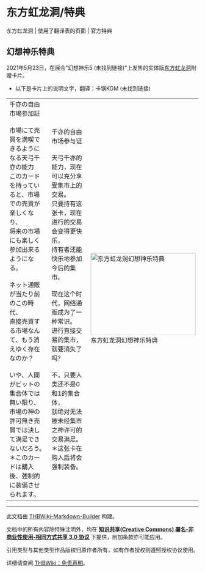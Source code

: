 # 东方虹龙洞/特典

<!-- source html: G:\repos\THBWiki-Markdown-Builder\THBWikiMarkdown\Temp\main\3\3e\ns0%3A%E4%B8%9C%E6%96%B9%E8%99%B9%E9%BE%99%E6%B4%9E%2F%E7%89%B9%E5%85%B8.html -->

东方虹龙洞 | 使用了翻译表的页面 | 官方特典

## 幻想神乐特典
  
2021年5月23日，在展会“幻想神乐5 (未找到链接)”上发售的实体版[东方虹龙洞](./东方虹龙洞.md)附赠卡片。
  

- 以下是卡片上的说明文字，翻译：卡锅KGM (未找到链接)


<table><tbody><tr class="tt-manual-content" id="幻想神乐特典-1" data-pos="&#91;&quot;\u5e7b\u60f3\u795e\u4e50\u7279\u5178&quot;,1&#93;"><td class="tt-jam" lang="ja"><div class="poem">千亦の自由市場参加証<br><br>市場にて売買を満喫できるようになる天弓千亦の能力<br>このカードを持っていると、市場での売買が楽しくなり、<br>将来の市場にも楽しく参加出来るようになる。<br><br>ネット通販が当たり前のこの時代、<br>直接売買する市場なんて、もう消えゆく存在なのか？<br><br>いや、人間がビットの集合体では無い限り、<br>市場の神の許可無き売買では決して満足できないだろう。<br>＊このカードは購入後、強制的に装備させられます。</div></td><td class="tt-zhm" lang="zh"><div class="poem">千亦的自由市场参与证<br><br>天弓千亦的能力，现在可以充分享受集市上的交易。<br>只要持有这张卡，现在进行的交易会变得更快乐，<br>持有者还能快乐地参加今后的集市。<br><br>现在这个时代，网络通贩成为了一种常识。<br>进行直接交易的集市，就要消失了吗？<br><br>不，只要人类还不是0和1的集合体，<br>就绝对无法被未经集市之神许可的交易满足。<br>＊这张卡在购入后将会强制装备。</div></td><td rowspan="1" class="tt-pic" lang="zh"><div class="poem"><a href="./文件-东方虹龙洞幻想神乐特典.jpg.md" class="image" title="东方虹龙洞幻想神乐特典"><img alt="东方虹龙洞幻想神乐特典" src="https://upload.thwiki.cc/thumb/c/cc/%E4%B8%9C%E6%96%B9%E8%99%B9%E9%BE%99%E6%B4%9E%E5%B9%BB%E6%83%B3%E7%A5%9E%E4%B9%90%E7%89%B9%E5%85%B8.jpg/275px-%E4%B8%9C%E6%96%B9%E8%99%B9%E9%BE%99%E6%B4%9E%E5%B9%BB%E6%83%B3%E7%A5%9E%E4%B9%90%E7%89%B9%E5%85%B8.jpg" decoding="async" loading="lazy" width="275" height="215" srcset="https://upload.thwiki.cc/thumb/c/cc/%E4%B8%9C%E6%96%B9%E8%99%B9%E9%BE%99%E6%B4%9E%E5%B9%BB%E6%83%B3%E7%A5%9E%E4%B9%90%E7%89%B9%E5%85%B8.jpg/413px-%E4%B8%9C%E6%96%B9%E8%99%B9%E9%BE%99%E6%B4%9E%E5%B9%BB%E6%83%B3%E7%A5%9E%E4%B9%90%E7%89%B9%E5%85%B8.jpg 1.5x, https://upload.thwiki.cc/thumb/c/cc/%E4%B8%9C%E6%96%B9%E8%99%B9%E9%BE%99%E6%B4%9E%E5%B9%BB%E6%83%B3%E7%A5%9E%E4%B9%90%E7%89%B9%E5%85%B8.jpg/550px-%E4%B8%9C%E6%96%B9%E8%99%B9%E9%BE%99%E6%B4%9E%E5%B9%BB%E6%83%B3%E7%A5%9E%E4%B9%90%E7%89%B9%E5%85%B8.jpg 2x" data-file-width="3684" data-file-height="2876"></a><br>东方虹龙洞幻想神乐特典</div></td></tr></tbody></table>


  
  

  





---

此文档由 [THBWiki-Markdown-Builder](https://github.com/Delsin-Yu/THBWiki-Markdown-Builder) 构建。

文档中的所有内容除特殊注明外，均在 [**知识共享(Creative Commons) 署名-非商业性使用-相同方式共享 3.0 协议**](https://creativecommons.org/licenses/by-sa/3.0/deed.zh-hans) 下提供，附加条款亦可能应用。

引用类型与其他类型作品版权归原作者所有，如有作者授权则遵照授权协议使用。

详细请查阅 [THBWiki：免责声明](https://thbwiki.cc/THBWiki:%E5%85%8D%E8%B4%A3%E5%A3%B0%E6%98%8E)。


